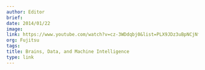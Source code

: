 ```yaml
---
author: Editor
brief:
date: 2014/01/22
image:
link: https://www.youtube.com/watch?v=cz-3WDdqbj0&list=PLX9JDz3uBpNCjNfq20KOCvsP6szY94r2e
org: Fujitsu
tags:
title: Brains, Data, and Machine Intelligence
type: link
---
```

